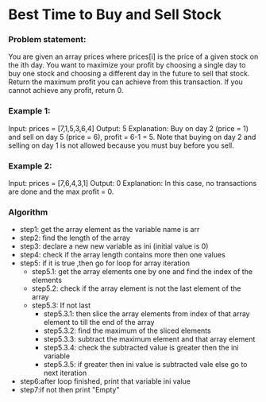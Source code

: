 
# Best Time to Buy and Sell Stock

### Problem statement:

You are given an array prices where prices[i] is the price of a given stock on the ith day.
You want to maximize your profit by choosing a single day to buy one stock and choosing a different day in the future to sell that stock.
Return the maximum profit you can achieve from this transaction. If you cannot achieve any profit, return 0.


### Example 1:

Input: prices = [7,1,5,3,6,4]
Output: 5
Explanation: Buy on day 2 (price = 1) and sell on day 5 (price = 6), profit = 6-1 = 5.
Note that buying on day 2 and selling on day 1 is not allowed because you must buy before you sell.

### Example 2:

Input: prices = [7,6,4,3,1]
Output: 0
Explanation: In this case, no transactions are done and the max profit = 0.


### Algorithm

- step1: get the array element as the variable name is arr
- step2: find the length of the array
- step3: declare a new new variable as ini (initial value is 0)
- step4: check if the array length contains more then one values
- step5: if it is true ,then go for loop for array iteration
    - step5.1: get the array elements one by one and find the index of the elements
    - step5.2: check if the array element is not the last element of the array
    - step5.3: If not last
        - step5.3.1:  then slice the array elements from index of that array element to till the end of the array
        - step5.3.2: find the maximum of the sliced elements
        - step5.3.3: subtract the maximum element and that array element
        - step5.3.4: check the subtracted value is greater then the ini variable
        - step5.3.5: if greater then ini value is subtracted vale else go to next iteration
- step6:after loop finished, print that variable ini value
- step7:if not then print "Empty"

 